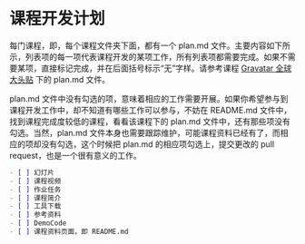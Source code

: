 # 课程开发计划

每门课程，即，每个课程文件夹下面，都有一个 plan.md 文件。主要内容如下所示，列表项的每一项代表课程开发的某项工作，所有列表项都需要完成。如果不需要某项，直接标记完成，并在后面括号标示“无”字样。请参考课程 [Gravatar 全球大头贴](./gravatar) 下的 plan.md 文件。

plan.md 文件中没有勾选的项，意味着相应的工作需要开展。如果你希望参与到课程开发工作中，却不知道有哪些工作可以参与，不妨在 README.md 文件中，找到课程完成度较低的课程，看看该课程下的 plan.md 文件中，还有那些项没有勾选。当然，plan.md 文件本身也需要跟踪维护，可能课程资料已经有了，而相应的项却没有勾选，这个时候把 plan.md 的相应项勾选上，提交更改的 pull request，也是一个很有意义的工作。

```markdown
- [ ] 幻灯片
- [ ] 课程视频
- [ ] 作业任务
- [ ] 课程简介
- [ ] 工具下载
- [ ] 参考资料
- [ ] DemoCode
- [ ] 课程资料页面，即 README.md
```